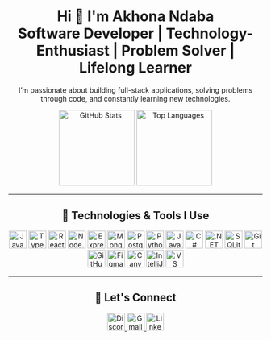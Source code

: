 <h1 align="center">Hi 👋 I'm Akhona Ndaba </br>
  Software Developer | Technology-Enthusiast | Problem Solver | Lifelong Learner </h1>

<p align="center">I’m passionate about building full-stack applications, solving problems through code, and constantly learning new technologies.</p>

<div align="center">
  <img src="https://github-readme-stats.vercel.app/api?username=luthandoan&hide_title=false&hide_rank=false&show_icons=true&include_all_commits=true&count_private=true&disable_animations=false&theme=radical&locale=en&hide_border=false" height="150" alt="GitHub Stats" />
  <img src="https://github-readme-stats.vercel.app/api/top-langs?username=luthandoan&locale=en&hide_title=false&layout=compact&card_width=320&langs_count=6&theme=radical&hide_border=false" height="150" alt="Top Languages" />
</div>

---

<h2 align="center">🚀 Technologies & Tools I Use</h2>

<p align="center">
  <img src="https://cdn.jsdelivr.net/gh/devicons/devicon/icons/javascript/javascript-original.svg" height="35" alt="JavaScript"/>
  <img src="https://cdn.jsdelivr.net/gh/devicons/devicon/icons/typescript/typescript-original.svg" height="35" alt="TypeScript"/>
  <img src="https://cdn.jsdelivr.net/gh/devicons/devicon/icons/react/react-original.svg" height="35" alt="React"/>
  <img src="https://cdn.jsdelivr.net/gh/devicons/devicon/icons/nodejs/nodejs-original.svg" height="35" alt="Node.js"/>
  <img src="https://cdn.jsdelivr.net/gh/devicons/devicon/icons/express/express-original.svg" height="35" alt="Express"/>
  <img src="https://cdn.jsdelivr.net/gh/devicons/devicon/icons/mongodb/mongodb-original.svg" height="35" alt="MongoDB"/>
  <img src="https://cdn.jsdelivr.net/gh/devicons/devicon/icons/postgresql/postgresql-original.svg" height="35" alt="PostgreSQL"/>
  <img src="https://cdn.jsdelivr.net/gh/devicons/devicon/icons/python/python-original.svg" height="35" alt="Python"/>
  <img src="https://cdn.jsdelivr.net/gh/devicons/devicon/icons/java/java-original.svg" height="35" alt="Java"/>
  <img src="https://cdn.jsdelivr.net/gh/devicons/devicon/icons/csharp/csharp-original.svg" height="35" alt="C#"/>
  <img src="https://cdn.jsdelivr.net/gh/devicons/devicon/icons/dot-net/dot-net-original.svg" height="35" alt=".NET"/>
  <img src="https://cdn.jsdelivr.net/gh/devicons/devicon/icons/sqlite/sqlite-original.svg" height="35" alt="SQLite"/>
  <img src="https://cdn.jsdelivr.net/gh/devicons/devicon/icons/git/git-original.svg" height="35" alt="Git"/>
  <img src="https://cdn.jsdelivr.net/gh/devicons/devicon/icons/github/github-original.svg" height="35" alt="GitHub"/>
  <img src="https://cdn.jsdelivr.net/gh/devicons/devicon/icons/figma/figma-original.svg" height="35" alt="Figma"/>
  <img src="https://cdn.jsdelivr.net/gh/devicons/devicon/icons/canva/canva-original.svg" height="35" alt="Canva"/>
  <img src="https://cdn.jsdelivr.net/gh/devicons/devicon/icons/intellij/intellij-original.svg" height="35" alt="IntelliJ IDEA"/>
  <img src="https://cdn.jsdelivr.net/gh/devicons/devicon/icons/vscode/vscode-original.svg" height="35" alt="VS Code"/>
</p>

---

<h2 align="center">📧 Let's Connect</h2>

<p align="center">
  <a href="https://discord.gg/yYsv8nMq" target="_blank">
    <img src="https://img.shields.io/static/v1?message=Discord&logo=discord&label=&color=7289DA&logoColor=white&style=for-the-badge" height="35" alt="Discord"/>
  </a>
  <a href="mailto:andaba839@gmail.com" target="_blank">
    <img src="https://img.shields.io/static/v1?message=Gmail&logo=gmail&label=&color=D14836&logoColor=white&style=for-the-badge" height="35" alt="Gmail"/>
  </a>
  <a href="https://www.linkedin.com/in/akhona-ndaba-7503692b0" target="_blank">
    <img src="https://img.shields.io/static/v1?message=LinkedIn&logo=linkedin&label=&color=0077B5&logoColor=white&style=for-the-badge" height="35" alt="LinkedIn"/>
  </a>
</p>

